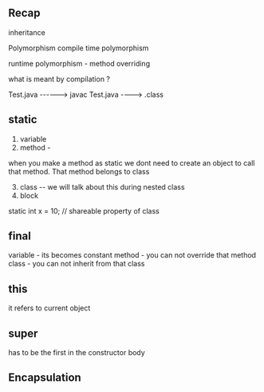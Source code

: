 ## Recap 

inheritance 

Polymorphism
compile time polymorphism 

runtime polymorphism - method overriding 




what is meant by compilation ? 


Test.java ------> 
javac Test.java 
----> .class 



## static 

1. variable 
2. method  - 


when you make a method as static 
we dont need to create an object to call that method. 
That method belongs to class 


3. class  -- we will talk about this during nested class 
4. block  


static int x = 10; // shareable property of class 

## final 

variable  - its becomes constant
method  - you can not override that method 
class  - you can not inherit from that class 

## this 

it refers to current object 


## super

has to be the first in the constructor body 





## Encapsulation 

















